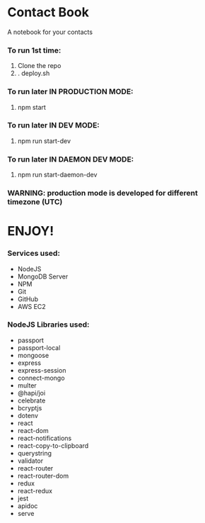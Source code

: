 # Contact Book
A notebook for your contacts

### To run 1st time:
 1. Clone the repo
 2. . deploy.sh

### To run later IN PRODUCTION MODE:
 1. npm start

### To run later IN DEV MODE:
 1. npm run start-dev

### To run later IN DAEMON DEV MODE:
 1. npm run start-daemon-dev

### WARNING: production mode is developed for different timezone (UTC)

# ENJOY!

### Services used:
 - NodeJS
 - MongoDB Server
 - NPM
 - Git
 - GitHub
 - AWS EC2

### NodeJS Libraries used:
 - passport
 - passport-local
 - mongoose
 - express
 - express-session
 - connect-mongo
 - multer
 - @hapi/joi
 - celebrate
 - bcryptjs
 - dotenv
 - react
 - react-dom
 - react-notifications
 - react-copy-to-clipboard
 - querystring
 - validator
 - react-router
 - react-router-dom
 - redux
 - react-redux
 - jest
 - apidoc
 - serve
